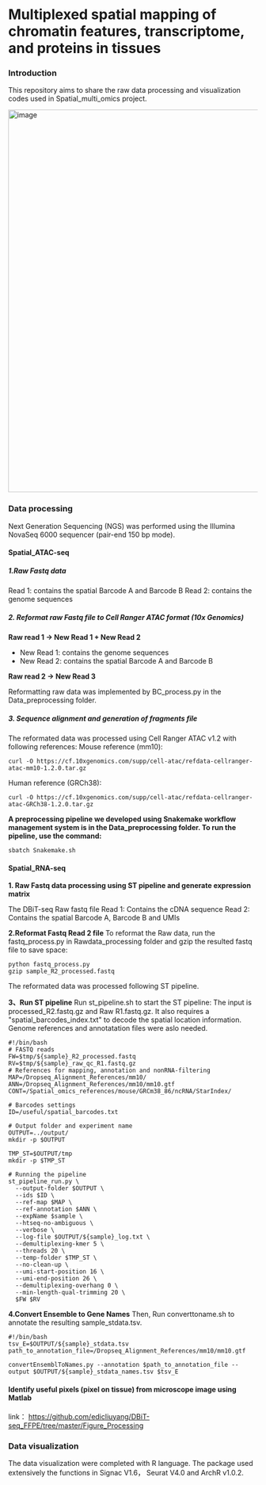 # Multiplexed spatial mapping of chromatin features, transcriptome, and proteins in tissues

### Introduction
This repository aims to share the raw data processing and visualization codes used in Spatial_multi_omics project.


<img width="772" alt="image" src="https://github.com/liranmao/Spatial_multi_omics/assets/78578236/5fe572fc-a04c-4649-be00-bf8c303c0163">



### Data processing
 Next Generation Sequencing (NGS) was performed using the Illumina NovaSeq 6000 sequencer (pair-end 150 bp mode).
#### Spatial_ATAC-seq
##### 1.Raw Fastq data
Read 1: contains the spatial Barcode A and Barcode B
Read 2: contains the genome sequences
##### 2. Reformat raw Fastq file to Cell Ranger ATAC format (10x Genomics)
**Raw read 1 -> New Read 1 + New Read 2**
- New Read 1: contains the genome sequences
- New Read 2: contains the spatial Barcode A and Barcode B

**Raw read 2 -> New Read 3**

Reformatting raw data was implemented by BC_process.py in the Data_preprocessing folder.


##### 3. Sequence alignment and generation of fragments file
The reformated data was processed using Cell Ranger ATAC v1.2 with following references:
Mouse reference (mm10):

    curl -O https://cf.10xgenomics.com/supp/cell-atac/refdata-cellranger-atac-mm10-1.2.0.tar.gz

Human reference (GRCh38):

    curl -O https://cf.10xgenomics.com/supp/cell-atac/refdata-cellranger-atac-GRCh38-1.2.0.tar.gz

**A preprocessing pipeline we developed using Snakemake workflow management system is in the Data_preprocessing folder. To run the pipeline, use the command:**

    sbatch Snakemake.sh

#### Spatial_RNA-seq

**1. Raw Fastq data processing using ST pipeline and generate expression matrix**

The DBiT-seq Raw fastq file
Read 1: Contains the cDNA sequence
Read 2: Contains the spatial Barcode A, Barcode B and UMIs

**2.Reformat Fastq Read 2 file**
To reformat the Raw data, run the fastq_process.py in Rawdata_processing folder and gzip the resulted fastq file to save space:

    python fastq_process.py
    gzip sample_R2_processed.fastq

The reformated data was processed following ST pipeline.  

**3、Run ST pipeline**
Run st_pipeline.sh to start the ST pipeline: The input is processed_R2.fastq.gz and Raw R1.fastq.gz. It also requires a "spatial_barcodes_index.txt" to decode the spatial location information. Genome references and annotatation files were aslo needed.

    #!/bin/bash
    # FASTQ reads
    FW=$tmp/${sample}_R2_processed.fastq
    RV=$tmp/${sample}_raw_qc_R1.fastq.gz
    # References for mapping, annotation and nonRNA-filtering
    MAP=/Dropseq_Alignment_References/mm10/
    ANN=/Dropseq_Alignment_References/mm10/mm10.gtf 
    CONT=/Spatial_omics_references/mouse/GRCm38_86/ncRNA/StarIndex/

    # Barcodes settings
    ID=/useful/spatial_barcodes.txt

    # Output folder and experiment name
    OUTPUT=../output/
    mkdir -p $OUTPUT

    TMP_ST=$OUTPUT/tmp
    mkdir -p $TMP_ST

    # Running the pipeline
    st_pipeline_run.py \
      --output-folder $OUTPUT \
      --ids $ID \
      --ref-map $MAP \
      --ref-annotation $ANN \
      --expName $sample \
      --htseq-no-ambiguous \
      --verbose \
      --log-file $OUTPUT/${sample}_log.txt \
      --demultiplexing-kmer 5 \
      --threads 20 \
      --temp-folder $TMP_ST \
      --no-clean-up \
      --umi-start-position 16 \
      --umi-end-position 26 \
      --demultiplexing-overhang 0 \
      --min-length-qual-trimming 20 \
      $FW $RV

**4.Convert Ensemble to Gene Names**
Then, Run converttoname.sh to annotate the resulting sample_stdata.tsv.
    
    #!/bin/bash
    tsv_E=$OUTPUT/${sample}_stdata.tsv
    path_to_annotation_file=/Dropseq_Alignment_References/mm10/mm10.gtf

    convertEnsemblToNames.py --annotation $path_to_annotation_file --output $OUTPUT/${sample}_stdata_names.tsv $tsv_E

####  Identify useful pixels (pixel on tissue) from microscope image using Matlab
link：
https://github.com/edicliuyang/DBiT-seq_FFPE/tree/master/Figure_Processing



### Data visualization
The data visualization were completed with R language. The package used extensively the functions in Signac V1.6， Seurat V4.0 and ArchR v1.0.2.


